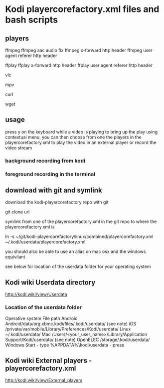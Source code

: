 # Kodi playercorefactory.xml files and bash scripts

## players

ffmpeg
ffmpeg aac audio fix
ffmpeg x-forward http header
ffmpeg user agent referer http header

ffplay
ffplay x-forward http header
ffplay user agent referer http header

vlc

mpv

curl

wget


## usage

press y on the keyboard while a video is playing to bring up the play using contextual menu,
you can then choose from one the players in the playercorefactory.xml to play the video in an external player or record the video stream

### background recording from kodi


### foreground recording in the terminal


## download with git and symlink

download the kodi-playercorefactory repo with git


git clone url


symlink from one of the playercorefactory.xml in the git repo to where the playercorefactory.xml is

ln -s ~/git/kodi-playercorefactory/linux/combined/playercorefactory.xml ~/.kodi/userdata/playercorefactory.xml 


you should also be able to use an alias on mac osx and the windows equivilant

see below for location of the userdata folder for your operating system



## Kodi wiki Userdata directory

http://kodi.wiki/view/Userdata


### Location of the userdata folder

Operative system	File path
Android	Android/data/org.xbmc.kodi/files/.kodi/userdata/ (see note)
iOS	/private/var/mobile/Library/Preferences/Kodi/userdata/
Linux	~/.kodi/userdata/
Mac	/Users/<your_user_name>/Library/Application Support/Kodi/userdata/ (see note)
OpenELEC	/storage/.kodi/userdata/
Windows	Start - type %APPDATA%\kodi\userdata - press <Enter>



## Kodi wiki External players - playercorefactory.xml

http://kodi.wiki/view/External_players